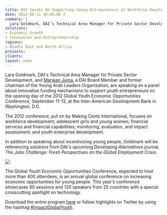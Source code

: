 ```yaml
---
title: DAI Speaks On Supporting Young Entrepreneurs at Workforce Development Conference
date: 2012-09-11 18:05:00 Z
summary: |
  Lara Goldmark, DAI's Technical Area Manager for Private Sector Development, and Marwan Juma, a DAI Board Member and former chairman of the Young Arab Leaders Organization, are speaking on a panel about innovative funding mechanisms to support youth entrepreneurs on the opening day of the 2012 Global Youth Economic Opportunities Conference, September 11-13, at the Inter-American Development Bank in Washington, D.C.
solutions:
- Economic Growth
- Innovation and Entrepreneurship
regions:
- Middle East and North Africa
projects:
clients:
layout: node
---
```

Lara Goldmark, DAI's Technical Area Manager for Private Sector Development, and [Marwan Juma][1], a DAI Board Member and former chairman of the Young Arab Leaders Organization, are speaking on a panel about innovative funding mechanisms to support youth entrepreneurs on the opening day of the 2012 Global Youth Economic Opportunities Conference, September 11-13, at the Inter-American Development Bank in Washington, D.C.

The 2012 conference, put on by Making Cents International, focuses on workforce development; adolescent girls and young women; financial services and financial capabilities; monitoring, evaluation, and impact assessment; and youth enterprise development.

In addition to speaking about incentivizing young people, Goldmark will be referencing solutions from DAI's upcoming _Developing Alternatives_ journal, _The Jobs Challenge: Fresh Perspectives on the Global Employment Crisis_.

![][2]

The Global Youth Economic Opportunities Conference, expected to host more than 400 attendees, is an annual global conference on increasing economic opportunities for young people. This year's conference showcases 60 sessions and 120 speakers from 25 countries with a special crosscutting spotlight on technology.

Download the entire program [here][3] or follow highlights on Twitter by using the hashtag [#ImpactGlobalYouth][4].

[1]: /who-we-are/board/marwan-juma
[2]: /assets/images/news/LaraMarwan.jpg
[3]: http://makingcents.bluetundra.com/sites/default/files/uploads/resource/GlobalYouthEcOppsConf2012.pdf
[4]: https://twitter.com/i/#!/search/realtime/%23ImpactGlobalYouth
